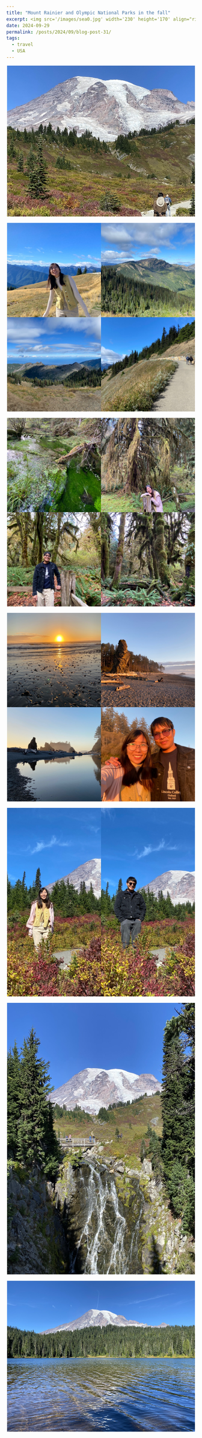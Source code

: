 ```yaml
---
title: "Mount Rainier and Olympic National Parks in the fall"
excerpt: <img src='/images/sea0.jpg' width='230' height='170' align="right" hspace="20"> After we found out that there are some flights from Willard (a regional airport in Champaign) that are inexpensive, we started flying out from here instaead of Chicago. We got a really good price of plane tickets to Seattle, so we decided to go to more national parks! The two parks that we visited were Mount Rainier and Olympic National Parks. We thought about going to North Cascade as well, but the time was limited so we planned to visit there next time. Visiting these two popular national parks in the fall was such a good choice: less crowd, nice weather, and fall foliage!
date: 2024-09-29
permalink: /posts/2024/09/blog-post-31/
tags:
  - travel
  - USA
---
```


<p align="center">
  <img src="/images/sea0.jpg" width='500' height= '400'>
</p>

<p align="center">
  <img src="/images/sea2.jpg" width='500' height= '500'>
</p>

<p align="center">
  <img src="/images/sea3.jpg" width='500' height= '500'>
</p>

<p align="center">
  <img src="/images/sea4.jpg" width='500' height= '500'>
</p>

<p align="center">
  <img src="/images/sea5.jpg" width='500' height= '500'>
</p>

<p align="center">
  <img src="/images/sea1.jpg" width='500' height= '720'>
</p>

<p align="center">
  <img src="/images/sea6.jpg" width='500' height= '400'>
</p>


